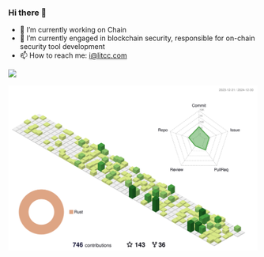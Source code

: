 ### Hi there 👋

<!--
**litcc/litcc** is a ✨ _special_ ✨ repository because its `README.md` (this file) appears on your GitHub profile.

Here are some ideas to get you started:

- 🔭 I’m currently working on ...
- 🌱 I’m currently learning ...
- 👯 I’m looking to collaborate on ...
- 🤔 I’m looking for help with ...
- 💬 Ask me about ...
- 📫 How to reach me: ...
- 😄 Pronouns: ...
- ⚡ Fun fact: ...
-->

- 🔭 I’m currently working on Chain
- 🌱 I’m currently engaged in blockchain security, responsible for on-chain security tool development
- 📫 How to reach me: i@litcc.com

![](https://github-readme-stats.vercel.app/api?username=litcc&count_private=true&show_icons=true)


![](./profile-3d-contrib/profile-green-animate.svg)
